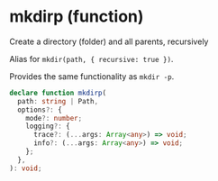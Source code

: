 # mkdirp (function)

Create a directory (folder) and all parents, recursively

Alias for `mkdir(path, { recursive: true })`.

Provides the same functionality as `mkdir -p`.

```ts
declare function mkdirp(
  path: string | Path,
  options?: {
    mode?: number;
    logging?: {
      trace?: (...args: Array<any>) => void;
      info?: (...args: Array<any>) => void;
    };
  },
): void;
```
